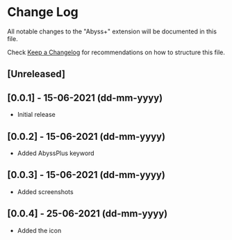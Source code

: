 # Change Log

All notable changes to the "Abyss+" extension will be documented in this file.

Check [Keep a Changelog](http://keepachangelog.com/) for recommendations on how to structure this file.

## [Unreleased]

## [0.0.1] - 15-06-2021 (dd-mm-yyyy)
- Initial release

## [0.0.2] - 15-06-2021 (dd-mm-yyyy)
- Added AbyssPlus keyword

## [0.0.3] - 15-06-2021 (dd-mm-yyyy)
- Added screenshots

## [0.0.4] - 25-06-2021 (dd-mm-yyyy)
- Added the icon